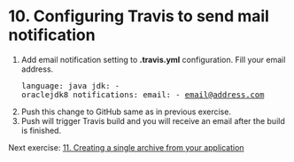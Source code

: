 # 10. Configuring Travis to send mail notification
1. Add email notification setting to **.travis.yml** configuration. Fill your email address. <pre>language: java
jdk:
      \- oraclejdk8
notifications:
      email:
        \- email@address.com</pre>
2. Push this change to GitHub same as in previous exercise.
3. Push will trigger Travis build and you will receive an email after the build is finished.

Next exercise: [11. Creating a single archive from your application](https://github.com/jurajtoth/fei-buildtools-ci/tree/master/11.%20Creating%20a%20single%20archive%20from%20your%20application)
